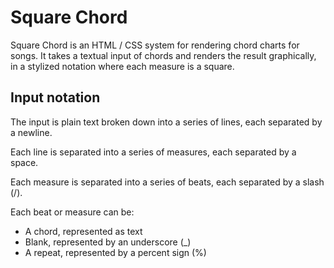 # Square Chord

Square Chord is an HTML / CSS system for rendering chord charts for songs.
It takes a textual input of chords and renders the result graphically, in a stylized notation where each measure is a square.

## Input notation

The input is plain text broken down into a series of lines, each separated by a newline.

Each line is separated into a series of measures, each separated by a space.

Each measure is separated into a series of beats, each separated by a slash (/).

Each beat or measure can be:

* A chord, represented as text
* Blank, represented by an underscore (_)
* A repeat, represented by a percent sign (%)
